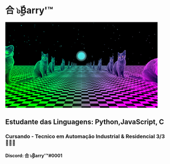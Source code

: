 # __合 ๖ۣۜBarry'™__
![GatoNaBrisa](https://github.com/BarryAllen001/BarryAllen001/blob/main/gatopsicodelic.gif)

## **Estudante das Linguagens: Python,JavaScript, C**
### **Cursando - Tecnico em Automação Industrial & Residencial 3/3 👨🏻‍💻**
#### **Discord: 合 ๖ۣۜBarry'™#0001**
